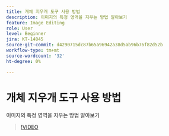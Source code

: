 ```yaml
---
title: 개체 지우개 도구 사용 방법
description: 이미지의 특정 영역을 지우는 방법 알아보기
feature: Image Editing
role: User
level: Beginner
jira: KT-14845
source-git-commit: d4290715dc87b65a96942a38d5ab96b76f82d52b
workflow-type: tm+mt
source-wordcount: '32'
ht-degree: 0%

---
```


# 개체 지우개 도구 사용 방법

이미지의 특정 영역을 지우는 방법 알아보기

>[!VIDEO](https://video.tv.adobe.com/v/3427019?quality=12&learn=on&hidetitle=true)
